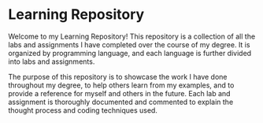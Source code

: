 # Learning Repository
Welcome to my Learning Repository! This repository is a collection of all the labs and assignments I have completed over the course of my degree. It is organized by programming language, and each language is further divided into labs and assignments.

The purpose of this repository is to showcase the work I have done throughout my degree, to help others learn from my examples, and to provide a reference for myself and others in the future. Each lab and assignment is thoroughly documented and commented to explain the thought process and coding techniques used.

